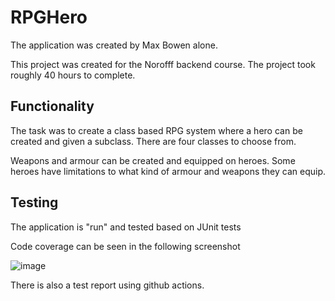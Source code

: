 # RPGHero

The application was created by Max Bowen alone.

This project was created for the Norofff backend course. The project took roughly 40 hours to complete.

## Functionality

The task was to create a class based RPG system where a hero can be created and given a subclass. There are four classes to choose from.

Weapons and armour can be created and equipped on heroes. Some heroes have limitations to what kind of armour and weapons they can equip. 

## Testing

The application is "run" and tested based on JUnit tests

Code coverage can be seen in the following screenshot 

![image](https://user-images.githubusercontent.com/89595592/219377305-ee36ba6a-cf90-4ee5-91cf-2b1709712dc4.png)

There is also a test report using github actions.



